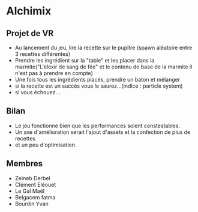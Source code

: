 # Alchimix
## Projet de VR 
- Au lancement du jeu, lire la recette sur le pupitre (spawn aléatoire entre 3 recettes différentes)
- Prendre les ingrédient sur la "table" et les placer dans la marmite("L'elexir de sang de fée" et le contenu de base de la marmite il n'est pas à prendre en compte)
- Une fois tous les ingrédients placés, prendre un baton et mélanger
- si la recette est un succès vous le saurez...(indice : particle system)
- si vous échouez....


## Bilan
- Le jeu fonctionne bien que les performances soient constestables.
- Un axe d'amélioration serait l'ajout d'assets et la confection de plus de recettes
- et un peu d'optimisation.

## Membres
- Zeineb Derbel
- Clément Eléouet
- Le Gal Maël
- Belgacem fatma
- Bourdin Yvan

